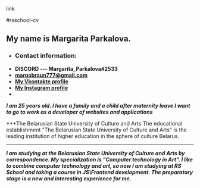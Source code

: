 link

#rsschool-cv
## My name is Margarita Parkalova. 
* ### Contact information:
+    **DISCORD --- Margarita_Parkalova#2533**
+    **margobraun777@gmail.com**
+    **[My Vkontakte profile](https://vk.com/id176668841)**
+    **[My Instagram profile](https://www.instagram.com/rita_braun/?hl=ru)**
+    
***I am 25 years old. I have a family and a child after maternity leave I want to go to work as a developer of websites and applications***

***The Belarusian State University of Culture and Arts
The educational establishment "The Belarusian State University of Culture and Arts" is the leading institution of higher education in the sphere of culture Belarus.
***
***I am studying at the Belarusian State University of Culture and Arts by correspondence. My specialization is "Computer technology in Art". I like to combine computer technology and art, so now I am studying at RS School and taking a course in JS\Frontend development. The preparatory stage is a new and interesting experience for me.***

